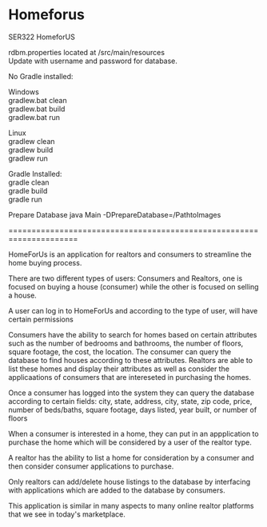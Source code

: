 # Homeforus
SER322 HomeforUS<br />

rdbm.properties located at /src/main/resources<br /> 
Update with username and password for database.<br />

No Gradle installed:<br />

Windows<br />
gradlew.bat clean<br />
gradlew.bat build<br />
gradlew.bat run<br />

Linux<br />
gradlew clean<br />
gradlew build<br />
gradlew run<br />

Gradle Installed:<br />
gradle clean<br />
gradle build<br />
gradle run<br />

Prepare Database
java Main -DPrepareDatabase=/PathtoImages

=====================================================================

HomeForUs is an application for realtors and consumers to streamline the home buying process.

There are two different types of users: Consumers and Realtors, one is focused on buying a house
(consumer) while the other is focused on selling a house. 

A user can log in to HomeForUs and according to the type of user, will have certain permissions

Consumers have the ability to search for homes based on certain attributes such as
the number of bedrooms and bathrooms, the number of floors, square footage, the cost, the location.
The consumer can query the database to find houses according to these attributes. 
Realtors are able to list these homes and display their attributes as well as consider the applicaations 
of consumers that are intereseted in purchasing the homes.

Once a consumer has logged into the system they can query the database according to certain fields: city, state,
address, city, state, zip code, price, number of beds/baths, square footage, days listed, year built, or  number of floors

When a consumer is interested in a home, they can put in an appplication to purchase the home which will 
be considered by a user of the realtor type. 

A realtor has the ability to list a home for consideration by a consumer and then consider consumer applications to purchase.

Only realtors can add/delete house listings to the database by interfacing with applications which are added to the database 
by consumers. 

This application is similar in many aspects to many online realtor platforms that we see in today's marketplace.